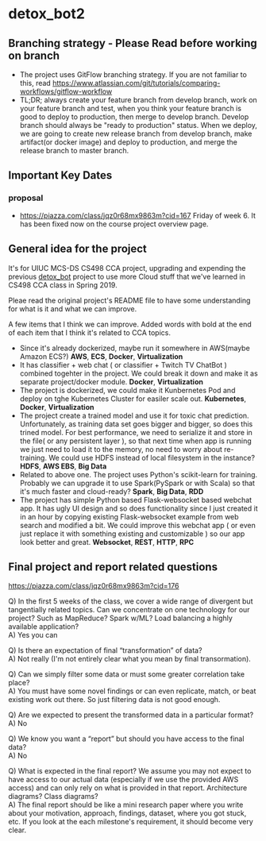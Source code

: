 # detox_bot2

## Branching strategy - Please Read before working on branch

* The project uses GitFlow branching strategy. If you are not familiar to this, read https://www.atlassian.com/git/tutorials/comparing-workflows/gitflow-workflow
* TL;DR; always create your feature branch from develop branch, work on your feature branch and test, when you think your feature branch is good to deploy to production, then merge to develop branch. Develop branch should always be "ready to production" status. When we deploy, we are going to create new release branch from develop branch, make artifact(or docker image) and deploy to production, and merge the release branch to master branch.

## Important Key Dates

### proposal
* https://piazza.com/class/jqz0r68mx9863m?cid=167 Friday of week 6. It has been fixed now on the course project overview page.

## General idea for the project
It's for UIUC MCS-DS CS498 CCA project, upgrading and expending the previous [detox_bot](https://github.com/freesoft/detox_bot) project to use more Cloud stuff that we've learned in CS498 CCA class in Spring 2019.

Pleae read the original project's README file to have some understanding for what is it and what we can improve.

A few items that I think we can improve. Added words with bold at the end of each item that I think it's related to CCA topics.

* Since it's already dockerized, maybe run it somewhere in AWS(maybe Amazon ECS?) **AWS**, **ECS**, **Docker**, **Virtualization**
* It has classifier + web chat ( or classifier + Twitch TV ChatBot ) combined togehter in the project. We could break it down and make it as separate project/docker module. **Docker**, **Virtualization**
* The project is dockerized, we could make it Kunbernetes Pod and deploy on tghe Kubernetes Cluster for easiler scale out. **Kubernetes**, **Docker**, **Virtualization**
* The project create a trained model and use it for toxic chat prediction. Unfortunately, as training data set goes bigger and bigger, so does this trined model. For best performance, we need to serialize it and store in the file( or any persistent layer ), so that next time when app is running we just need to load it to the memory, no need to worry about re-training. We could use HDFS instead of local filesystem in the instance? **HDFS**, **AWS EBS**, **Big Data**
* Related to above one. The project uses Python's scikit-learn for training. Probably we can upgrade it to use Spark(PySpark or with Scala) so that it's much faster and cloud-ready? **Spark**, **Big Data**, **RDD**
* The project has simple Python based Flask-websocket based webchat app. It has ugly UI design and so does functionality since I just created it in an hour by copying existing Flask-websocket example from web search and modified a bit. We could improve this webchat app ( or even just replace it with something existing and customizable ) so our app look better and great. **Websocket**, **REST**, **HTTP**, **RPC**

## Final project and report related questions

https://piazza.com/class/jqz0r68mx9863m?cid=176

Q) In the first 5 weeks of the class, we cover a wide range of divergent but tangentially related topics.  Can we concentrate on one technology for our project?  Such as MapReduce?  Spark w/ML?  Load balancing a highly available application?<br/>
A) Yes you can


Q) Is there an expectation of final “transformation” of data?<br/>
A) Not really (I'm not entirely clear what you mean by final transormation).


Q) Can we simply filter some data or must some greater correlation take place?<br/>
A) You must have some novel findings or can even replicate, match, or beat existing work out there. So just filtering data is not good enough. 


Q) Are we expected to present the transformed data in a particular format? <br/>
A) No


Q) We know you want a “report” but should you have access to the final data? <br/>
A) No 


Q) What is expected in the final report?  We assume you may not expect to  have access to our actual data (especially if we use the provided AWS access) and can only rely on what is provided in that report.  Architecture diagrams?  Class diagrams?<br/>
A) The final report should be like a mini research paper where you write about your motivation, approach, findings, dataset, where you got stuck, etc. If you look at the each milestone's requirement, it should become very clear.



